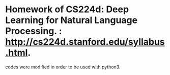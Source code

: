 #  Homework of CS224d: Deep Learning for Natural Language Processing. : http://cs224d.stanford.edu/syllabus.html.
codes were modified in order to be used with python3.

